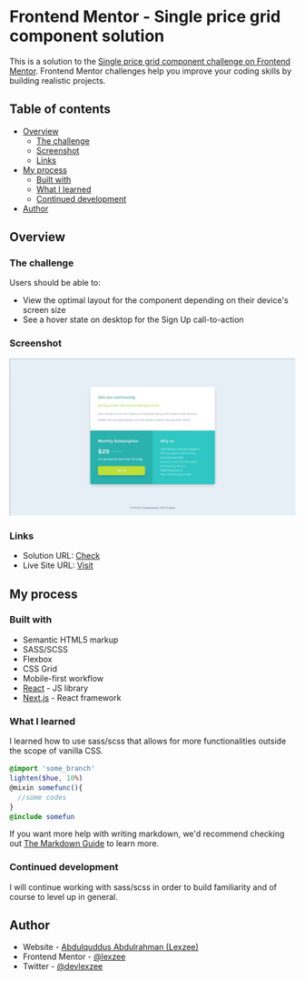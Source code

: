 # Frontend Mentor - Single price grid component solution

This is a solution to the [Single price grid component challenge on Frontend Mentor](https://www.frontendmentor.io/challenges/single-price-grid-component-5ce41129d0ff452fec5abbbc). Frontend Mentor challenges help you improve your coding skills by building realistic projects.

## Table of contents

- [Overview](#overview)
  - [The challenge](#the-challenge)
  - [Screenshot](#screenshot)
  - [Links](#links)
- [My process](#my-process)
  - [Built with](#built-with)
  - [What I learned](#what-i-learned)
  - [Continued development](#continued-development)
- [Author](#author)

## Overview

### The challenge

Users should be able to:

- View the optimal layout for the component depending on their device's screen size
- See a hover state on desktop for the Sign Up call-to-action

### Screenshot

![](./public/screenshot.jpg)

### Links

- Solution URL: [Check](https://www.frontendmentor.io/solutions/single-price-grid-component-using-sass-react-js-G0lAoYakPJ)
- Live Site URL: [Visit](https://single-price-grid)

## My process

### Built with

- Semantic HTML5 markup
- SASS/SCSS
- Flexbox
- CSS Grid
- Mobile-first workflow
- [React](https://reactjs.org/) - JS library
- [Next.js](https://nextjs.org/) - React framework


### What I learned

I learned how to use sass/scss that allows for more functionalities outside the scope of vanilla CSS.

```scss
@import 'some_branch'
lighten($hue, 10%)
@mixin somefunc(){
  //some codes
}
@include somefun
```

If you want more help with writing markdown, we'd recommend checking out [The Markdown Guide](https://www.markdownguide.org/) to learn more.

### Continued development

I will continue working with sass/scss in order to build familiarity and of course to level up in general.


## Author

- Website - [Abdulquddus Abdulrahman (Lexzee)](https://www.github.com/lexzee)
- Frontend Mentor - [@lexzee](https://www.frontendmentor.io/profile/lexzee)
- Twitter - [@devlexzee](https://www.twitter.com/devlexzee)


